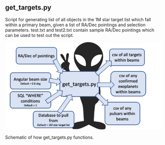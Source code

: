 ## get_targets.py
Script for generating list of all objects in the 1M star target list which fall within a primary beam, given a list of RA/Dec pointings and selection parameters.
test.txt and test2.txt contain sample RA/Dec pointings which can be used to test out the script.

![get_targets.py](get_targets_graphic.png)

Schematic of how get_targets.py functions.
